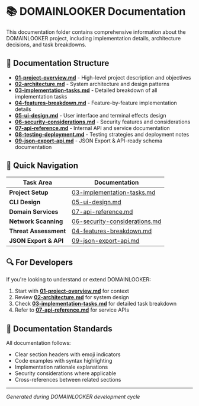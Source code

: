 # 📚 DOMAINLOOKER Documentation

This documentation folder contains comprehensive information about the DOMAINLOOKER project, including implementation details, architecture decisions, and task breakdowns.

## 📁 Documentation Structure

- **[01-project-overview.md](./01-project-overview.md)** - High-level project description and objectives
- **[02-architecture.md](./02-architecture.md)** - System architecture and design patterns
- **[03-implementation-tasks.md](./03-implementation-tasks.md)** - Detailed breakdown of all implementation tasks
- **[04-features-breakdown.md](./04-features-breakdown.md)** - Feature-by-feature implementation details
- **[05-ui-design.md](./05-ui-design.md)** - User interface and terminal effects design
- **[06-security-considerations.md](./06-security-considerations.md)** - Security features and considerations
- **[07-api-reference.md](./07-api-reference.md)** - Internal API and service documentation
- **[08-testing-deployment.md](./08-testing-deployment.md)** - Testing strategies and deployment notes
- **[09-json-export-api.md](./09-json-export-api.md)** - JSON Export & API-ready schema documentation

## 🎯 Quick Navigation

| Task Area | Documentation |
|-----------|---------------|
| **Project Setup** | [03-implementation-tasks.md](./03-implementation-tasks.md#task-1-project-setup) |
| **CLI Design** | [05-ui-design.md](./05-ui-design.md) |
| **Domain Services** | [07-api-reference.md](./07-api-reference.md) |
| **Network Scanning** | [06-security-considerations.md](./06-security-considerations.md) |
| **Threat Assessment** | [04-features-breakdown.md](./04-features-breakdown.md#threat-assessment) |
| **JSON Export & API** | [09-json-export-api.md](./09-json-export-api.md) |

## 🔍 For Developers

If you're looking to understand or extend DOMAINLOOKER:

1. Start with **[01-project-overview.md](./01-project-overview.md)** for context
2. Review **[02-architecture.md](./02-architecture.md)** for system design
3. Check **[03-implementation-tasks.md](./03-implementation-tasks.md)** for detailed task breakdown
4. Refer to **[07-api-reference.md](./07-api-reference.md)** for service APIs

## 📝 Documentation Standards

All documentation follows:
- Clear section headers with emoji indicators
- Code examples with syntax highlighting
- Implementation rationale explanations
- Security considerations where applicable
- Cross-references between related sections

---

*Generated during DOMAINLOOKER development cycle*